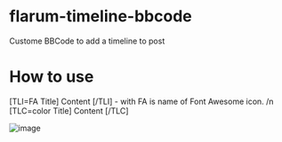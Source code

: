 # flarum-timeline-bbcode
Custome BBCode to add a timeline to post

# How to use
[TLI=FA Title] Content [/TLI] - with FA is name of Font Awesome icon. /n
[TLC=color Title] Content [/TLC]

![image](https://user-images.githubusercontent.com/110653930/184912964-405b3600-386a-4efd-9336-f6458229ffc8.png)
